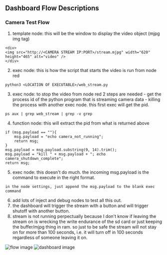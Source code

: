## Dashboard Flow Descriptions
### Camera Test Flow
1. template node: this will be the window to display the video object (mjpg img tag)
```
<div>
<img src="http://<CAMERA STREAM IP:PORT>/stream.mjpg" width="620" height="465" alt="video" />
</div>
```
2. exec node: this is how the script that starts the video is run from node red
```
python3 <LOCATION OF EXECUTABLE>/web_stream.py
```
3. exec node: to stop the video from node red 2 steps are needed - get the process id of the python program that is streaming camera data - killing the process with another exec node. this first exec will get the pid.
```
ps aux | grep web_stream | grep -v grep
```
4. function node: this will extract the pid from what is returned above
```
if (msg.payload == ""){
    msg.payload = "echo camera_not_running";
    return msg;
}
msg.payload = msg.payload.substring(9, 14).trim();
msg.payload = "kill " + msg.payload + "; echo camera_shutdown_complete";
return msg;
```
5. exec node: this doesn't do much. the incoming msg.payload is the command to execute in the right format.
```
in the node settings, just append the msg.payload to the blank exec command
```
6. add lots of inject and debug nodes to test all this out.
7. the dashboard will trigger the stream with a button and will trigger shutoff with another button.
8. stream is not running perpectually because I don't know if leaving the stream on is wrecking the write endurance of the sd card or just keeping the buffer/mjpg thing in ram. so just to be safe the stream will not stay on for more than 100 seconds, i.e. it will turn off in 100 seconds regardless of someone leaving it on.



![flow image](https://github.com/anikk94/raspberry-pi-node-red-dashboard/blob/main/README/camera_test_flow.JPG)
![dashboard image](https://github.com/anikk94/raspberry-pi-node-red-dashboard/blob/main/README/dashboard.JPG)
